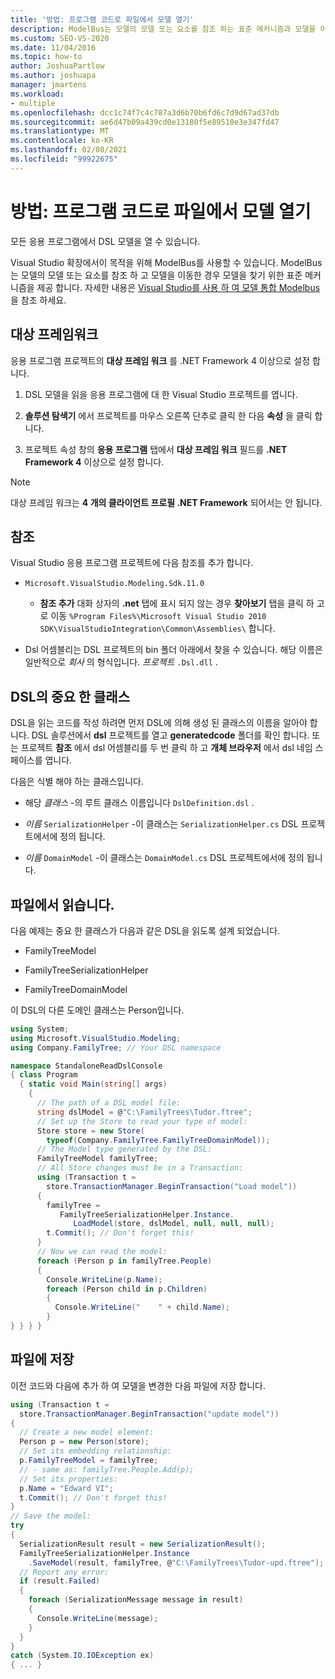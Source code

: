 ```yaml
---
title: '방법: 프로그램 코드로 파일에서 모델 열기'
description: ModelBus는 모델의 모델 또는 요소를 참조 하는 표준 메커니즘과 모델을 이동한 경우 모델을 찾는 표준 메커니즘을 제공 합니다.
ms.custom: SEO-VS-2020
ms.date: 11/04/2016
ms.topic: how-to
author: JoshuaPartlow
ms.author: joshuapa
manager: jmartens
ms.workload:
- multiple
ms.openlocfilehash: dcc1c74f7c4c787a3d6b70b6fd6c7d9d67ad37db
ms.sourcegitcommit: ae6d47b09a439cd0e13180f5e89510e3e347fd47
ms.translationtype: MT
ms.contentlocale: ko-KR
ms.lasthandoff: 02/08/2021
ms.locfileid: "99922675"
---
```

# <a name="how-to-open-a-model-from-file-in-program-code"></a>방법: 프로그램 코드로 파일에서 모델 열기

모든 응용 프로그램에서 DSL 모델을 열 수 있습니다.

Visual Studio 확장에서이 목적을 위해 ModelBus를 사용할 수 있습니다. ModelBus는 모델의 모델 또는 요소를 참조 하 고 모델을 이동한 경우 모델을 찾기 위한 표준 메커니즘을 제공 합니다. 자세한 내용은 [Visual Studio를 사용 하 여 모델 통합 Modelbus](../modeling/integrating-models-by-using-visual-studio-modelbus.md)을 참조 하세요.

## <a name="target-framework"></a>대상 프레임워크

응용 프로그램 프로젝트의 **대상 프레임 워크** 를 .NET Framework 4 이상으로 설정 합니다.

1. DSL 모델을 읽을 응용 프로그램에 대 한 Visual Studio 프로젝트를 엽니다.

2. **솔루션 탐색기** 에서 프로젝트를 마우스 오른쪽 단추로 클릭 한 다음 **속성** 을 클릭 합니다.

3. 프로젝트 속성 창의 **응용 프로그램** 탭에서 **대상 프레임 워크** 필드를 **.NET Framework 4** 이상으로 설정 합니다.

> [!NOTE]
> 대상 프레임 워크는 **4 개의 클라이언트 프로필 .NET Framework** 되어서는 안 됩니다.

## <a name="references"></a>참조

Visual Studio 응용 프로그램 프로젝트에 다음 참조를 추가 합니다.

- `Microsoft.VisualStudio.Modeling.Sdk.11.0`

  - **참조 추가** 대화 상자의 **.net** 탭에 표시 되지 않는 경우 **찾아보기** 탭을 클릭 하 고로 이동 `%Program Files%\Microsoft Visual Studio 2010 SDK\VisualStudioIntegration\Common\Assemblies\` 합니다.

- Dsl 어셈블리는 DSL 프로젝트의 bin 폴더 아래에서 찾을 수 있습니다. 해당 이름은 일반적으로 *회사* 의 형식입니다. *프로젝트* `.Dsl.dll` .

## <a name="important-classes-in-the-dsl"></a>DSL의 중요 한 클래스

DSL을 읽는 코드를 작성 하려면 먼저 DSL에 의해 생성 된 클래스의 이름을 알아야 합니다. DSL 솔루션에서 **dsl** 프로젝트를 열고 **generatedcode** 폴더를 확인 합니다. 또는 프로젝트 **참조** 에서 dsl 어셈블리를 두 번 클릭 하 고 **개체 브라우저** 에서 dsl 네임 스페이스를 엽니다.

다음은 식별 해야 하는 클래스입니다.

- 해당 *클래스* -의 루트 클래스 이름입니다 `DslDefinition.dsl` .

- *이름* `SerializationHelper` -이 클래스는 `SerializationHelper.cs` DSL 프로젝트에서에 정의 됩니다.

- *이름* `DomainModel` -이 클래스는 `DomainModel.cs` DSL 프로젝트에서에 정의 됩니다.

## <a name="read-from-a-file"></a>파일에서 읽습니다.

다음 예제는 중요 한 클래스가 다음과 같은 DSL을 읽도록 설계 되었습니다.

- FamilyTreeModel

- FamilyTreeSerializationHelper

- FamilyTreeDomainModel

이 DSL의 다른 도메인 클래스는 Person입니다.

```csharp
using System;
using Microsoft.VisualStudio.Modeling;
using Company.FamilyTree; // Your DSL namespace

namespace StandaloneReadDslConsole
{ class Program
  { static void Main(string[] args)
    {
      // The path of a DSL model file:
      string dslModel = @"C:\FamilyTrees\Tudor.ftree";
      // Set up the Store to read your type of model:
      Store store = new Store(
        typeof(Company.FamilyTree.FamilyTreeDomainModel));
      // The Model type generated by the DSL:
      FamilyTreeModel familyTree;
      // All Store changes must be in a Transaction:
      using (Transaction t =
        store.TransactionManager.BeginTransaction("Load model"))
      {
        familyTree =
           FamilyTreeSerializationHelper.Instance.
              LoadModel(store, dslModel, null, null, null);
        t.Commit(); // Don't forget this!
      }
      // Now we can read the model:
      foreach (Person p in familyTree.People)
      {
        Console.WriteLine(p.Name);
        foreach (Person child in p.Children)
        {
          Console.WriteLine("    " + child.Name);
        }
} } } }
```

## <a name="save-to-a-file"></a>파일에 저장

이전 코드와 다음에 추가 하 여 모델을 변경한 다음 파일에 저장 합니다.

```csharp
using (Transaction t =
  store.TransactionManager.BeginTransaction("update model"))
{
  // Create a new model element:
  Person p = new Person(store);
  // Set its embedding relationship:
  p.FamilyTreeModel = familyTree;
  // - same as: familyTree.People.Add(p);
  // Set its properties:
  p.Name = "Edward VI";
  t.Commit(); // Don't forget this!
}
// Save the model:
try
{
  SerializationResult result = new SerializationResult();
  FamilyTreeSerializationHelper.Instance
    .SaveModel(result, familyTree, @"C:\FamilyTrees\Tudor-upd.ftree");
  // Report any error:
  if (result.Failed)
  {
    foreach (SerializationMessage message in result)
    {
      Console.WriteLine(message);
    }
  }
}
catch (System.IO.IOException ex)
{ ... }
```
